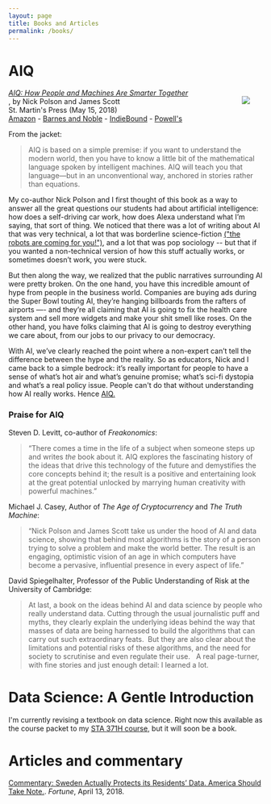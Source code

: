 ```yaml
---
layout: page
title: Books and Articles
permalink: /books/
---
```


# AIQ

<img src="{{ site.baseurl }}/assets/img/posts/AIQ_cover_medium.png" ALIGN="right" style="margin:15px 25px"/>

[_AIQ: How People and Machines Are Smarter Together_  
](https://us.macmillan.com/books/9781250182159), by Nick Polson and James Scott   
St. Martin's Press (May 15, 2018)  
[Amazon](https://www.amazon.com/dp/1250182158?tag=macmillan-20) - [Barnes and Noble](https://www.barnesandnoble.com/w/aiq-nick-polson/1126974730#/) - [IndieBound](https://www.indiebound.org/book/9781250182159)  - [Powell's](http://www.powells.com/book/aiq-how-people-machines-are-smarter-together-9781250182159)  

From the jacket: 
> AIQ is based on a simple premise: if you want to understand the modern world, then you have to know a little bit of the mathematical language spoken by intelligent machines. AIQ will teach you that language―but in an unconventional way, anchored in stories rather than equations.

My co-author Nick Polson and I first thought of this book as a way to answer all the great questions our students had about artificial intelligence: how does a self-driving car work, how does Alexa understand what I’m saying, that sort of thing.  We noticed that there was a lot of writing about AI that was very technical, a lot that was borderline science-fiction [("the robots are coming for you!")](https://www.vanityfair.com/news/2017/03/elon-musk-billion-dollar-crusade-to-stop-ai-space-x), and a lot that was pop sociology -- but that if you wanted a non-technical version of how this stuff actually works, or sometimes doesn’t work, you were stuck.

But then along the way, we realized that the public narratives surrounding AI were pretty broken.  On the one hand, you have this incredible amount of hype from people in the business world.  Companies are buying ads during the Super Bowl touting AI, they’re hanging billboards from the rafters of airports —- and they’re all claiming that AI is going to fix the health care system and sell more widgets and make your shit smell like roses.  On the other hand, you have folks claiming that AI is going to destroy everything we care about, from our jobs to our privacy to our democracy.

With AI, we’ve clearly reached the point where a non-expert can’t tell the difference between the hype and the reality.  So as educators, Nick and I came back to a simple bedrock: it’s really important for people to have a sense of what’s hot air and what’s genuine promise; what’s sci-fi dystopia and what’s a real policy issue. People can't do that without understanding how AI really works.  Hence [AIQ.](https://www.amazon.com/dp/1250182158?tag=macmillan-20)  


### Praise for AIQ

Steven D. Levitt, co-author of _Freakonomics_:  
> “There comes a time in the life of a subject when someone steps up and writes _the_ book about it. AIQ explores the fascinating history of the ideas that drive this technology of the future and demystifies the core concepts behind it; the result is a positive and entertaining look at the great potential unlocked by marrying human creativity with powerful machines.”


Michael J. Casey, Author of _The Age of Cryptocurrency_ and _The Truth Machine_:  
> “Nick Polson and James Scott take us under the hood of AI and data science, showing that behind most algorithms is the story of a person trying to solve a problem and make the world better. The result is an engaging, optimistic vision of an age in which computers have become a pervasive, influential presence in every aspect of life.”


David Spiegelhalter, Professor of the Public Understanding of Risk at the University of Cambridge:  
> At last, a book on the ideas behind AI and data science by people who really understand data. Cutting through the usual journalistic puff and myths, they clearly explain the underlying ideas behind the way that masses of data are being harnessed to build the algorithms that can carry out such extraordinary feats.  But they are also clear about the limitations and potential risks of these algorithms, and the need for society to scrutinise and even regulate their use.   A real page-turner, with fine stories and just enough detail: I learned a lot.


# Data Science: A Gentle Introduction  

I'm currently revising a textbook on data science.  Right now this available as the course packet to my [STA 371H course](https://jgscott.github.io/STA371H_Spring2018/resources/), but it will soon be a book.  


# Articles and commentary

[Commentary: Sweden Actually Protects its Residents’ Data. America Should Take Note.](http://fortune.com/2018/04/13/facebook-mark-zuckerberg-data-privacy-sweden/). _Fortune_, April 13, 2018.  


